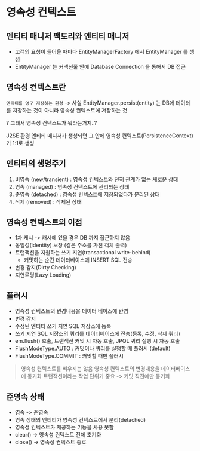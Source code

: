 # 영속성 컨텍스트

## 엔티티 매니저 팩토리와 엔티티 매니저
* 고객의 요청이 들어올 때마다 EntityManagerFactory 에서 EntityManager 를 생성
* EntityManager 는 커넥션풀 안에 Database Connection 을 통해서 DB 접근

## 영속성 컨텍스트란
`엔티티를 영구 저장하는 환경`
-> 사실 EntityManager.persist(entity) 는 DB에 데이터를 저장하는 것이 아니라 영속성 컨텍스트에 저장하는 것

? 그래서 영속성 컨텍스트가 뭐라는거지..?

J2SE 환경
엔티티 매니저가 생성되면 그 안에 영속성 컨텍스트(PersistenceContext)가 1:1로 생성

## 엔티티의 생명주기
1. 비영속 (new/transient) : 영속성 컨텍스트와 전혀 관계가 없는 새로운 상태
2. 영속 (managed) : 영속성 컨텍스트에 관리되는 상태
3. 준영속 (detached) : 영속성 컨텍스트에 저장되었다가 분리된 상태
4. 삭제 (removed) : 삭제된 상태

## 영속성 컨텍스트의 이점
* 1차 캐시 -> 캐시에 있을 경우 DB 까지 접근하지 않음
* 동일성(identity) 보장 (같은 주소를 가진 객체 출력)
* 트랜잭션을 지원하는 쓰기 지연(transactional write-behind)
    * 커밋하는 순간 데이터베이스에 INSERT SQL 전송
* 변경 감지(Dirty Checking)
* 지연로딩(Lazy Loading)

## 플러시
* 영속성 컨텍스트의 변경내용을 데이터 베이스에 반영
* 변경 감지
* 수정된 엔티티 쓰기 지연 SQL 저장소에 등록
* 쓰기 지연 SQL 저장소의 쿼리를 데이터베이스에 전송(등록, 수정, 삭제 쿼리)
* em.flush() 호출, 트랜잭션 커밋 시 자동 호출, JPQL 쿼리 실행 시 자동 호출
* FlushModeType.AUTO : 커밋이나 쿼리를 실행할 때 플러시 (default)
* FlushModeType.COMMIT : 커밋할 때만 플러시

> 영속성 컨텍스트를 비우지는 않음
> 영속성 컨텍스트의 변경내용을 데이터베이스에 동기화
> 트랜잭션이라는 작업 단위가 중요 -> 커밋 직전에만 동기화

## 준영속 상태
* 영속 -> 준영속
* 영속 상태의 엔티티가 영속성 컨텍스트에서 분리(detached)
* 영속성 컨텍스트가 제공하는 기능을 사용 못함
* clear() -> 영속성 컨텍스트 전체 초기화 
* close() -> 영속성 컨텍스트 종료